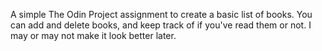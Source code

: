 A simple The Odin Project assignment to create a basic list of books. You can add and delete books, and keep track of if you've read them or not.
I may or may not make it look better later.